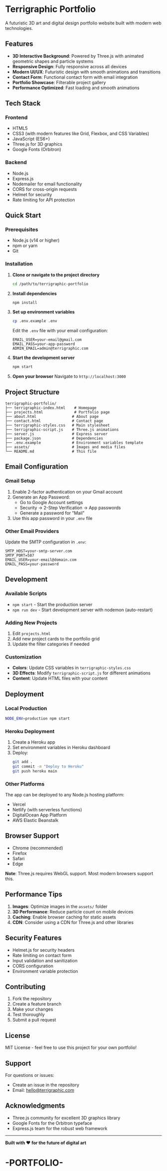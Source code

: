 # Terrigraphic Portfolio

A futuristic 3D art and digital design portfolio website built with modern web technologies.

## Features

- **3D Interactive Background**: Powered by Three.js with animated geometric shapes and particle systems
- **Responsive Design**: Fully responsive across all devices
- **Modern UI/UX**: Futuristic design with smooth animations and transitions
- **Contact Form**: Functional contact form with email integration
- **Portfolio Showcase**: Filterable project gallery
- **Performance Optimized**: Fast loading and smooth animations

## Tech Stack

### Frontend
- HTML5
- CSS3 (with modern features like Grid, Flexbox, and CSS Variables)
- JavaScript (ES6+)
- Three.js for 3D graphics
- Google Fonts (Orbitron)

### Backend
- Node.js
- Express.js
- Nodemailer for email functionality
- CORS for cross-origin requests
- Helmet for security
- Rate limiting for API protection

## Quick Start

### Prerequisites
- Node.js (v14 or higher)
- npm or yarn
- Git

### Installation

1. **Clone or navigate to the project directory**
   ```bash
   cd /path/to/terrigraphic-portfolio
   ```

2. **Install dependencies**
   ```bash
   npm install
   ```

3. **Set up environment variables**
   ```bash
   cp .env.example .env
   ```
   Edit the `.env` file with your email configuration:
   ```
   EMAIL_USER=your-email@gmail.com
   EMAIL_PASS=your-app-password
   ADMIN_EMAIL=admin@terrigraphic.com
   ```

4. **Start the development server**
   ```bash
   npm start
   ```

5. **Open your browser**
   Navigate to `http://localhost:3000`

## Project Structure

```
terrigraphic-portfolio/
├── terrigraphic-index.html    # Homepage
├── projects.html              # Portfolio page
├── about.html                # About page
├── contact.html              # Contact page
├── terrigraphic-styles.css   # Main stylesheet
├── terrigraphic-script.js    # Three.js animations
├── server.js                 # Express server
├── package.json              # Dependencies
├── .env.example              # Environment variables template
├── assets/                   # Images and media files
└── README.md                 # This file
```

## Email Configuration

### Gmail Setup
1. Enable 2-factor authentication on your Gmail account
2. Generate an App Password:
   - Go to Google Account settings
   - Security → 2-Step Verification → App passwords
   - Generate a password for "Mail"
3. Use this app password in your `.env` file

### Other Email Providers
Update the SMTP configuration in `.env`:
```
SMTP_HOST=your-smtp-server.com
SMTP_PORT=587
EMAIL_USER=your-email@domain.com
EMAIL_PASS=your-password
```

## Development

### Available Scripts
- `npm start` - Start the production server
- `npm run dev` - Start development server with nodemon (auto-restart)

### Adding New Projects
1. Edit `projects.html`
2. Add new project cards to the portfolio grid
3. Update the filter categories if needed

### Customization
- **Colors**: Update CSS variables in `terrigraphic-styles.css`
- **3D Effects**: Modify `terrigraphic-script.js` for different animations
- **Content**: Update HTML files with your content

## Deployment

### Local Production
```bash
NODE_ENV=production npm start
```

### Heroku Deployment
1. Create a Heroku app
2. Set environment variables in Heroku dashboard
3. Deploy:
   ```bash
   git add .
   git commit -m "Deploy to Heroku"
   git push heroku main
   ```

### Other Platforms
The app can be deployed to any Node.js hosting platform:
- Vercel
- Netlify (with serverless functions)
- DigitalOcean App Platform
- AWS Elastic Beanstalk

## Browser Support

- Chrome (recommended)
- Firefox
- Safari
- Edge

**Note**: Three.js requires WebGL support. Most modern browsers support this.

## Performance Tips

1. **Images**: Optimize images in the `assets/` folder
2. **3D Performance**: Reduce particle count on mobile devices
3. **Caching**: Enable browser caching for static assets
4. **CDN**: Consider using a CDN for Three.js and other libraries

## Security Features

- Helmet.js for security headers
- Rate limiting on contact form
- Input validation and sanitization
- CORS configuration
- Environment variable protection

## Contributing

1. Fork the repository
2. Create a feature branch
3. Make your changes
4. Test thoroughly
5. Submit a pull request

## License

MIT License - feel free to use this project for your own portfolio!

## Support

For questions or issues:
- Create an issue in the repository
- Email: hello@terrigraphic.com

## Acknowledgments

- Three.js community for excellent 3D graphics library
- Google Fonts for the Orbitron typeface
- Express.js team for the robust web framework

---

**Built with ❤️ for the future of digital art**
# -PORTFOLIO-
